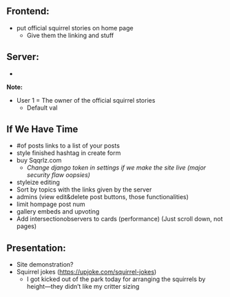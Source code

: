 ## **Frontend:**

-   put official squirrel stories on home page
    -   Give them the linking and stuff

## **Server:**

-

**Note:**

-   User 1 = The owner of the official squirrel stories
    -   Default val

## **If We Have Time**

-   #of posts links to a list of your posts
-   style finished hashtag in create form
-   buy Sqqrlz.com
    -   _Change django token in settings if we make the site live (major security flaw oopsies)_
-   styleize editing
-   Sort by topics with the links given by the server
-   admins (view edit&delete post buttons, those functionalities)
-   limit hompage post num
-   gallery embeds and upvoting
-   Add intersectionobservers to cards (performance) (Just scroll down, not pages)

## **Presentation:**

-   Site demonstration?
-   Squirrel jokes (https://upjoke.com/squirrel-jokes)
    -   I got kicked out of the park today for arranging the squirrels by height—they didn’t like my critter sizing
